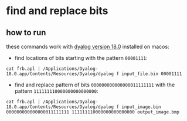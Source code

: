 # find and replace bits

## how to run

these commands work with [dyalog version 18.0](https://www.dyalog.com/dyalog/dyalog-versions/180.htm) installed on macos:

* find locations of bits starting with the pattern `00001111`:

`cat frb.apl | /Applications/Dyalog-18.0.app/Contents/Resources/Dyalog/dyalog f input_file.bin 00001111`

* find and replace pattern of bits `000000000000000011111111` with the pattern
  `111111110000000000000000`:

`cat frb.apl | /Applications/Dyalog-18.0.app/Contents/Resources/Dyalog/dyalog f input_image.bin 000000000000000011111111 111111110000000000000000 output_image.bmp`
